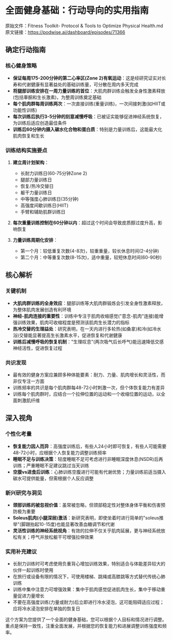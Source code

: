 # 全面健身基础：行动导向的实用指南

原始文件：Fitness Toolkit- Protocol & Tools to Optimize Physical Health.md
原文链接：https://podwise.ai/dashboard/episodes/71366

## 确定行动指南

### 核心健身策略
- **保证每周175-200分钟的第二心率区(Zone 2)有氧运动**：这是经研究证实对长寿和代谢健康有显著益处的基础训练量，可分散在周内多天完成
- **将腿部训练安排在一周力量训练的首位**：大肌肉群训练会触发全身性激素释放(包括睾酮和生长激素)，为整周训练奠定基础
- **每个肌肉群每周训练两次**：一次直接训练(重量训练)，一次间接刺激(如HIIT或功能性训练)
- **每次训练后执行3-5分钟的刻意减慢呼吸**：已被证实能够促进神经系统恢复，为训练后适应创造最佳条件
- **训练后60分钟内摄入碳水化合物和蛋白质**：特别是力量训练后，这能最大化肌肉恢复和生长

### 训练结构实施要点
1. **建立周计划架构**：
   - 长耐力训练日(60-75分钟Zone 2)
   - 腿部力量训练日
   - 恢复/热冷交替日
   - 躯干力量训练日
   - 中等强度心肺训练日(35分钟)
   - 高强度间歇训练日(HIIT)
   - 手臂和辅助肌群训练日

2. **每次重量训练控制在60分钟以内**：超过这个时间会导致皮质醇过度升高，影响恢复

3. **力量训练周期化安排**：
   - 第一个月：较低重复次数(4-8次)，较重重量，较长休息时间(2-4分钟)
   - 第二个月：中等重复次数(8-15次)，适中重量，较短休息时间(60-90秒)

## 核心解析

### 关键机制
- **大肌肉群训练的全身效应**：腿部训练等大肌肉群锻炼会引发全身性激素释放，为整体肌肉发展创造有利环境
- **神经-肌肉连接的重要性**：训练中专注于肌肉收缩感觉("意念-肌肉"连接)能增强训练效果，肌肉可收缩程度是预测该肌肉生长潜力的指标
- **热冷交替的生理益处**：研究表明，在一天内进行多轮热(如桑拿)和冷(如冷水浴)交替能显著提高生长激素水平，促进恢复和代谢健康
- **训练后减慢呼吸的恢复机制**："生理叹息"(两次吸气后长呼气)能迅速降低交感神经活性，促进恢复过程

### 共识发现
- 最有效的健身方案应兼顾多种体能要素：耐力、力量、肌肉增长和灵活性，而非仅专注一方面
- 训练频率的共识是每个肌肉群每48-72小时刺激一次，但个体恢复能力有差异
- 训练每个肌肉群时，应结合一个拉伸位置的运动和一个收缩位置的运动，以全面刺激肌纤维

## 深入视角

### 个性化考量
- **恢复能力因人而异**：高强度训练后，有些人24小时即可恢复，有些人可能需要48-72小时，应根据个人恢复能力调整训练频率
- **睡眠不足与训练决策**：轻度睡眠不足可考虑进行非睡眠深度休息(NSDR)后再训练；严重睡眠不足建议跳过当天训练
- **空腹vs进食后训练**：心肺训练空腹进行可能有代谢优势；力量训练前适当摄入碳水可提供能量，但需根据个人反应调整

### 新兴研究与洞见
- **颈部训练的被忽视价值**：虽常被忽略，但颈部稳定性对整体身体平衡和伤害预防极为重要
- **Soleus肌肉(小腿深层)激活**：新研究表明，即使坐着时进行简单的"soleus推举"(脚跟抬起10-15度)也能显著改善血糖调节和代谢
- **灵活性训练的神经系统视角**：有效的拉伸不仅关乎肌肉延展，更与神经系统放松有关；呼气并放松躯干可增强拉伸效果

### 实用补充建议
- 长耐力训练时可考虑使用负重背心增加训练效果，特别适合与体能差异较大的伙伴一起训练时使用
- 在旅行或设备有限的情况下，可使用楼梯、跳绳或高膝跳等方式替代传统心肺训练
- 训练中集中注意力可增强效果：集中于肌肉感觉促进肌肉生长，集中于移动重量促进力量增长
- 不要在高强度训练(力量或耐力)后立即进行冷水浸泡，这可能阻碍适应过程；应将冷水浸泡安排在单独的恢复日

这个方案为您提供了一个全面的健身基础，您可以根据个人目标和情况进行调整。重点是保持一致性，注重全面发展，并根据您的恢复能力和进展调整训练强度和频率。
